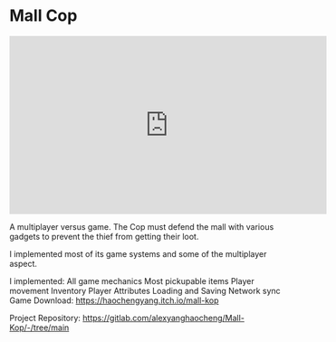 # Mall Cop

<iframe width="560" height="315" src="https://www.youtube.com/embed/dssXr--CDNA" title="YouTube video player" frameborder="0" allow="accelerometer; autoplay; clipboard-write; encrypted-media; gyroscope; picture-in-picture; web-share" allowfullscreen></iframe>

A multiplayer versus game. The Cop must defend the mall with various gadgets to prevent the thief from getting their loot. 

I implemented most of its game systems and some of the multiplayer aspect. 

I implemented:
All game mechanics
Most pickupable items
Player movement
Inventory
Player Attributes
Loading and Saving
Network sync
Game Download:  https://haochengyang.itch.io/mall-kop

Project Repository: https://gitlab.com/alexyanghaocheng/Mall-Kop/-/tree/main
